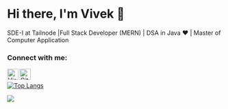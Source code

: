 # Hi there, I'm Vivek  👋 
SDE-I at Tailnode |Full Stack Developer (MERN) | DSA in Java ❤️ | Master of Computer Application





### Connect with me:

[<img  align="left" alt="Visual Studio Code" width="26px" src="https://cdn.jsdelivr.net/gh/devicons/devicon/icons/linkedin/linkedin-original.svg" />
](https://www.linkedin.com/in/vivek-garg-21a6931bb/)
&nbsp;
[<img align="left" alt="Github" width="26px" src="https://cdn.jsdelivr.net/gh/devicons/devicon/icons/github/github-original-wordmark.svg" />
](https://github.com/vivekgarrg)

[![Top Langs](https://github-readme-stats.vercel.app/api/top-langs/?username=vivekgarrg&layout=compact)](https://github.com/vivekgarrg/github-readme-stats)


<picture>
<source 
  srcset="https://github-readme-stats.vercel.app/api?username=vivekgarrg&show_icons=true&theme=radical"
  media="(prefers-color-scheme: dark)"
/>
<source
  srcset="https://github-readme-stats.vercel.app/api?username=vivekgarrg&show_icons=true"
  media="(prefers-color-scheme: light), (prefers-color-scheme: no-preference)"
/>
<img src="https://github-readme-stats.vercel.app/api?username=vivekgarrg&show_icons=true" />
</picture>

